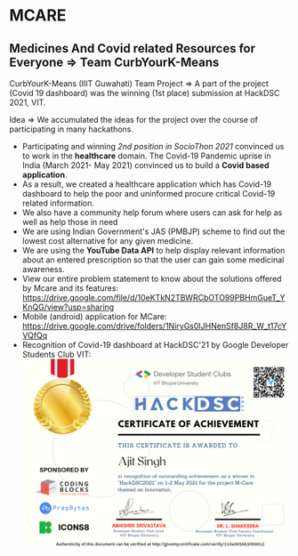 # MCARE
## Medicines And Covid related Resources for Everyone => Team CurbYourK-Means
CurbYourK-Means (IIIT Guwahati) Team Project => A part of the project (Covid 19 dashboard) was the winning (1st place) submission at HackDSC 2021, VIT. 

Idea => We accumulated the ideas for the project over the course of participating in many hackathons.
* Participating and winning *2nd position in SocioThon 2021* convinced us to work in the **healthcare** domain. The Covid-19 Pandemic uprise in India (March 2021- May 2021) convinced us to build a **Covid based application**.
* As a result, we created a healthcare application which has Covid-19 dashboard to help the poor and uninformed procure critical Covid-19 related information.  
* We also have a community help forum where users can ask for help as well as help those in need
* We are using Indian Government's JAS (PMBJP) scheme to find out the lowest cost alternative for any given medicine.
* We are using the **YouTube Data API** to help display relevant information about an entered prescription so that the user can gain some medicinal awareness.
* View our entire problem statement to know about the solutions offered by Mcare and its features:
https://drive.google.com/file/d/10eKTkN2TBWRCbOTO99PBHmGueT_YKnQG/view?usp=sharing
* Mobile (android) application for MCare: https://drive.google.com/drive/folders/1NiryGs0IJHNenSf8J8R_W_t17cYVQfQq 
* Recognition of Covid-19 dashboard at HackDSC'21 by Google Developer Students Club VIT:
![](Readme_images/HackDSC.png)

